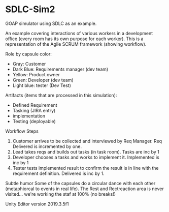 # SDLC-Sim2
GOAP simulator using SDLC as an example.

An example covering interactions of various workers in a development office (every room has its own purpose for each worker). This is a representation of the Agile SCRUM framework (showing workflow).  

Role by capsule color: 
- Gray: Customer 
- Dark Blue: Requirements manager (dev team) 
- Yellow: Product owner 
- Green: Developer (dev team) 
- Light blue: tester (Dev Test) 

Artifacts (items that are processed in this simulation): 
- Defined Requirement 
- Tasking (JIRA entry) 
- implementation 
- Testing (deployable) 

Workflow Steps 
1. Customer arrives to be collected and interviewed by Req Manager. Req Delivered is incremented by one. 
2. Lead takes reqs and builds out tasks (in task room). Tasks are inc by 1 
3. Developer chooses a tasks and works to implement it. Implemented is inc by 1 
4. Tester tests implemented result to confirm the result is in line with the requirement definition. Delivered is inc by 1. 

Subtle humor
Some of the capsules do a circular dance with each other (metaphiorcal to events in real life).
The Rest and Rectreaction area is never visited... we're working the staf at 100% (no breaks!)

Unity Editor version
2019.3.5f1
